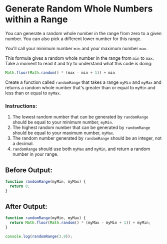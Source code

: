 # Generate Random Whole Numbers within a Range

You can generate a random whole number in the range from zero to a given number. You can also pick a different lower number for this range.

You'll call your minimum number `min` and your maximum number `max`.

This formula gives a random whole number in the range from `min` to `max`. Take a moment to read it and try to understand what this code is doing:

```javascript
Math.floor(Math.random() * (max - min + 1)) + min
```
Create a function called `randomRange` that takes a range `myMin` and `myMax` and returns a random whole number that's greater than or equal to `myMin` and less than or equal to `myMax`.

### Instructions:
1. The lowest random number that can be generated by `randomRange` should be equal to your minimum number, `myMin`.
2. The highest random number that can be generated by `randomRange` should be equal to your maximum number, `myMax`.
3. The random number generated by `randomRange` should be an integer, not a decimal.
4. `randomRange` should use both `myMax` and `myMin`, and return a random number in your range.

## Before Output:
```javascript
function randomRange(myMin, myMax) {
  return 0;
}
```

## After Output:
```javascript
function randomRange(myMin, myMax) {
  return Math.floor(Math.random() * (myMax - myMin + 1)) + myMin;
}

console.log(randomRange(3,9));
```
